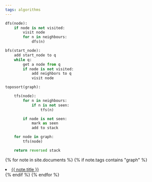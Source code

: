 ```yaml
---
tags: algorithms
---
```


```py
dfs(node):
    if node is not visited:
        visit node 
        for n in neighbours:
            dfs(n)
```

```py
bfs(start_node):
    add start_node to q 
    while q:
        get a node from q
        if node is not visited:
            add neighbors to q 
            visit node 
```

```py
toposort(graph):  

    tfs(node):
        for n in neighbours:
            if n is not seen:
                tfs(n)

        if node is not seen:
            mark as seen 
            add to stack 

    for node in graph:
        tfs(node) 

    return reversed stack 
```



{% for note in site.documents %}
{% if note.tags contains "graph" %}
<li>
    <a href="{{ note.url }}">{{ note.title  }}</a>
</li>
{% endif %}
{% endfor %}






